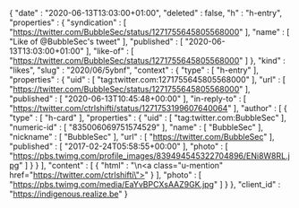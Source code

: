 {
  "date" : "2020-06-13T13:03:00+01:00",
  "deleted" : false,
  "h" : "h-entry",
  "properties" : {
    "syndication" : [ "https://twitter.com/BubbleSec/status/1271755645805568000" ],
    "name" : [ "Like of @BubbleSec's tweet" ],
    "published" : [ "2020-06-13T13:03:00+01:00" ],
    "like-of" : [ "https://twitter.com/BubbleSec/status/1271755645805568000" ]
  },
  "kind" : "likes",
  "slug" : "2020/06/5ybnf",
  "context" : {
    "type" : [ "h-entry" ],
    "properties" : {
      "uid" : [ "tag:twitter.com:1271755645805568000" ],
      "url" : [ "https://twitter.com/BubbleSec/status/1271755645805568000" ],
      "published" : [ "2020-06-13T10:45:48+00:00" ],
      "in-reply-to" : [ "https://twitter.com/ctrlshifti/status/1271753199607640064" ],
      "author" : [ {
        "type" : [ "h-card" ],
        "properties" : {
          "uid" : [ "tag:twitter.com:BubbleSec" ],
          "numeric-id" : [ "835006069751574529" ],
          "name" : [ "BubbleSec" ],
          "nickname" : [ "BubbleSec" ],
          "url" : [ "https://twitter.com/BubbleSec" ],
          "published" : [ "2017-02-24T05:58:55+00:00" ],
          "photo" : [ "https://pbs.twimg.com/profile_images/839494545322704896/ENi8W8RL.jpg" ]
        }
      } ],
      "content" : [ {
        "html" : "\n<a class=\"u-mention\" href=\"https://twitter.com/ctrlshifti\"></a>"
      } ],
      "photo" : [ "https://pbs.twimg.com/media/EaYvBPCXsAAZ9GK.jpg" ]
    }
  },
  "client_id" : "https://indigenous.realize.be"
}
